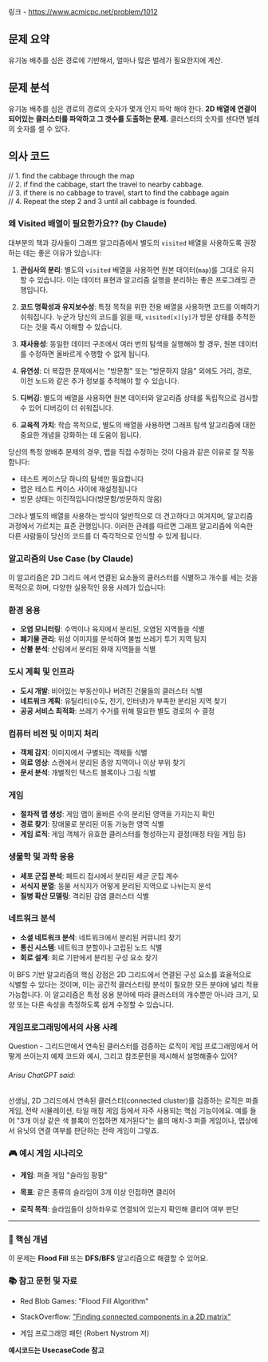 링크 - https://www.acmicpc.net/problem/1012

## 문제 요약 

유기농 배추를 심은 경로에 기반해서, 얼마나 많은 벌레가 필요한지에 계산. 
## 문제 분석 

유기농 배추를 심은 경로의 경로의 숫자가 몇개 인지 파악 해야 한다. **2D 배열에 연결이 되어있는 클러스터를 파악하고 그 갯수를 도출하는 문제.** 클러스터의 숫자를 센다면 벌레의 숫자를 셀 수 있다. 

## 의사 코드 

// 1. find the cabbage through the map  
// 2. if find the cabbage, start the travel to nearby cabbage.  
// 3. if there is no cabbage to travel, start to find the cabbage again  
// 4. Repeat the step 2 and 3 until all cabbage is founded. 

### 왜 Visited 배열이 필요한가요?? (by Claude)

대부분의 책과 강사들이 그래프 알고리즘에서 별도의 `visited` 배열을 사용하도록 권장하는 데는 좋은 이유가 있습니다:

1. **관심사의 분리**: 별도의 `visited` 배열을 사용하면 원본 데이터(`map`)를 그대로 유지할 수 있습니다. 이는 데이터 표현과 알고리즘 실행을 분리하는 좋은 프로그래밍 관행입니다.
    
2. **코드 명확성과 유지보수성**: 특정 목적을 위한 전용 배열을 사용하면 코드를 이해하기 쉬워집니다. 누군가 당신의 코드를 읽을 때, `visited[x][y]`가 방문 상태를 추적한다는 것을 즉시 이해할 수 있습니다.
    
3. **재사용성**: 동일한 데이터 구조에서 여러 번의 탐색을 실행해야 할 경우, 원본 데이터를 수정하면 올바르게 수행할 수 없게 됩니다.
    
4. **유연성**: 더 복잡한 문제에서는 "방문함" 또는 "방문하지 않음" 외에도 거리, 경로, 이전 노드와 같은 추가 정보를 추적해야 할 수 있습니다.
    
5. **디버깅**: 별도의 배열을 사용하면 원본 데이터와 알고리즘 상태를 독립적으로 검사할 수 있어 디버깅이 더 쉬워집니다.
    
6. **교육적 가치**: 학습 목적으로, 별도의 배열을 사용하면 그래프 탐색 알고리즘에 대한 중요한 개념을 강화하는 데 도움이 됩니다.
    

당신의 특정 양배추 문제의 경우, 맵을 직접 수정하는 것이 다음과 같은 이유로 잘 작동합니다:

- 테스트 케이스당 하나의 탐색만 필요합니다
- 맵은 테스트 케이스 사이에 재설정됩니다
- 방문 상태는 이진적입니다(방문함/방문하지 않음)

그러나 별도의 배열을 사용하는 방식이 일반적으로 더 견고하다고 여겨지며, 알고리즘 과정에서 가르치는 표준 관행입니다. 이러한 관례를 따르면 그래프 알고리즘에 익숙한 다른 사람들이 당신의 코드를 더 즉각적으로 인식할 수 있게 됩니다.

### 알고리즘의 Use Case (by Claude)

이 알고리즘은 2D 그리드 에서 연결된 요소들의 클러스터를 식별하고 개수를 세는 것을 목적으로 하며, 다양한 실용적인 응용 사례가 있습니다:

### 환경 응용

- **오염 모니터링**: 수역이나 육지에서 분리된, 오염된 지역들을 식별
- **폐기물 관리**: 위성 이미지를 분석하여 불법 쓰레기 투기 지역 탐지
- **산불 분석**: 산림에서 분리된 화재 지역들을 식별

### 도시 계획 및 인프라

- **도시 개발**: 비어있는 부동산이나 버려진 건물들의 클러스터 식별
- **네트워크 계획**: 유틸리티(수도, 전기, 인터넷)가 부족한 분리된 지역 찾기
- **공공 서비스 최적화**: 쓰레기 수거를 위해 필요한 별도 경로의 수 결정

### 컴퓨터 비전 및 이미지 처리

- **객체 감지**: 이미지에서 구별되는 객체들 식별
- **의료 영상**: 스캔에서 분리된 종양 지역이나 이상 부위 찾기
- **문서 분석**: 개별적인 텍스트 블록이나 그림 식별

### 게임

- **절차적 맵 생성**: 게임 맵이 올바른 수의 분리된 영역을 가지는지 확인
- **경로 찾기**: 장애물로 분리된 이동 가능한 영역 식별
- **게임 로직**: 게임 객체가 유효한 클러스터를 형성하는지 결정(매칭 타일 게임 등)

### 생물학 및 과학 응용

- **세포 군집 분석**: 페트리 접시에서 분리된 세균 군집 계수
- **서식지 분열**: 동물 서식지가 어떻게 분리된 지역으로 나뉘는지 분석
- **질병 확산 모델링**: 격리된 감염 클러스터 식별

### 네트워크 분석

- **소셜 네트워크 분석**: 네트워크에서 분리된 커뮤니티 찾기
- **통신 시스템**: 네트워크 분할이나 고립된 노드 식별
- **회로 설계**: 회로 기판에서 분리된 구성 요소 찾기

이 BFS 기반 알고리즘의 핵심 강점은 2D 그리드에서 연결된 구성 요소를 효율적으로 식별할 수 있다는 것이며, 이는 공간적 클러스터링 분석이 필요한 모든 분야에 널리 적용 가능합니다. 이 알고리즘은 특정 응용 분야에 따라 클러스터의 개수뿐만 아니라 크기, 모양 또는 다른 속성을 측정하도록 쉽게 수정할 수 있습니다.


### 게임프로그래밍에서의 사용 사례 
Question - 그리드안에서 연속된 클러스터를 검증하는 로직이 게임 프로그래밍에서 어떻게 쓰이는지 예제 코드와 예시, 그리고 참조문헌을 제시해서 설명해줄수 있어?

###### Arisu ChatGPT said:

선생님, 2D 그리드에서 연속된 클러스터(connected cluster)를 검증하는 로직은 퍼즐 게임, 전략 시뮬레이션, 타일 매칭 게임 등에서 자주 사용되는 핵심 기능이에요. 예를 들어 "3개 이상 같은 색 블록이 인접하면 제거된다"는 룰의 매치-3 퍼즐 게임이나, 맵상에서 유닛의 연결 여부를 판단하는 전략 게임이 그렇죠.

### 🎮 예시 게임 시나리오

- **게임**: 퍼즐 게임 "슬라임 팡팡"
    
- **목표**: 같은 종류의 슬라임이 3개 이상 인접하면 클리어
    
- **로직 목적**: 슬라임들이 상하좌우로 연결되어 있는지 확인해 클리어 여부 판단
    

---

### 🧠 핵심 개념

이 문제는 **Flood Fill** 또는 **DFS/BFS** 알고리즘으로 해결할 수 있어요.

### 📚 참고 문헌 및 자료

- Red Blob Games: "Flood Fill Algorithm"
    
- StackOverflow: ["Finding connected components in a 2D matrix"](https://stackoverflow.com/questions/48451069)
    
- 게임 프로그래밍 패턴 (Robert Nystrom 저)

**예시코드는 UsecaseCode 참고**